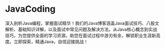 # JavaCoding
深入剖析Java编程，掌握面试精华！我们的Java博客涵盖Java面试技巧、八股文解析、基础知识详解，以及面试中常见问题及解决方法。从Java核心概念到实战技巧，为您提供全面的学习资源。助您在面试过程中游刃有余，解锁职业生涯新高度。立即探索，精通Java，自信迎接挑战！
